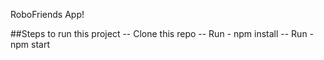 RoboFriends App!

##Steps to run this project
-- Clone this repo
-- Run - npm install
-- Run - npm start
